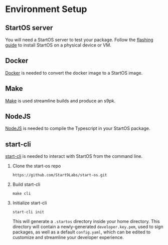 # Environment Setup

## StartOS server

You will need a StartOS server to test your package. Follow the [flashing guide](../flashing-guides/) to install StartOS on a physical device or VM.

## Docker

<a href="https://docs.docker.com/get-docker/" target="_blank">Docker</a> is needed to convert the docker image to a StartOS image.

## Make

<a href="https://www.gnu.org/software/make/" target="_blank">Make</a> is used streamline builds and produce an s9pk.

## NodeJS

<a href="https://nodejs.org/en/" target="_blank">NodeJS</a> is needed to compile the Typescript in your StartOS package.

## start-cli

<a href="https://github.com/Start9Labs/start-os/" target="_blank">start-cli</a> is needed to interact with StartOS from the command line.

1.  Clone the start-os repo

        https://github.com/Start9Labs/start-os.git

1.  Build start-cli

        make cli

1.  Initialize start-cli

        start-cli init

    This will generate a `.startos` directory inside your home directory. This directory will contain a newly-generated `developer.key.pem`, used to sign packages, as well as a default `config.yaml`, which can be edited to customize and streamline your developer experience.

